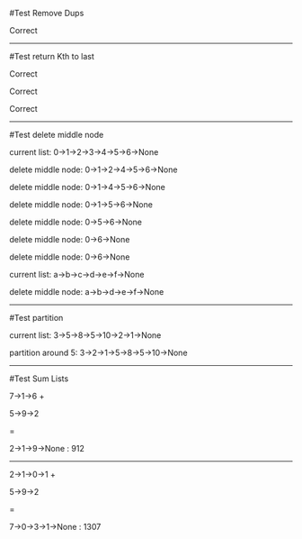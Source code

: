 #Test Remove Dups

Correct

---------------------------------
#Test return Kth to last

Correct

Correct

Correct

---------------------------------
#Test delete middle node

current list:  0->1->2->3->4->5->6->None

delete middle node:  0->1->2->4->5->6->None

delete middle node:  0->1->4->5->6->None

delete middle node:  0->1->5->6->None

delete middle node:  0->5->6->None

delete middle node:  0->6->None

delete middle node:  0->6->None

current list:  a->b->c->d->e->f->None

delete middle node:  a->b->d->e->f->None

---------------------------------
#Test partition

current list:  3->5->8->5->10->2->1->None

partition around 5:  3->2->1->5->8->5->10->None

---------------------------------
#Test Sum Lists

7->1->6
+

5->9->2

=

2->1->9->None : 912

---------

2->1->0->1
+

5->9->2

=

7->0->3->1->None : 1307